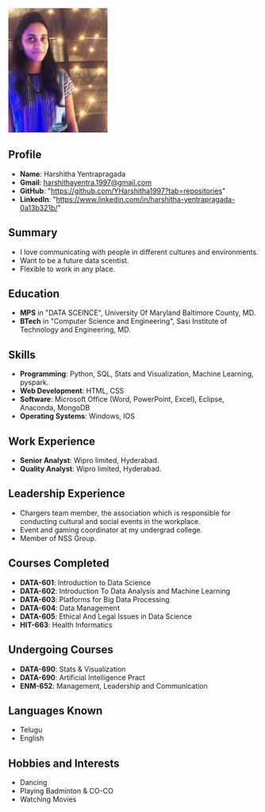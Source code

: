 <img src="https://github.com/YHarshitha1997/DATA-690-FALL-2022/blob/main/ASSIGNMENT-01/IMG_2801.jpeg" height="250">

## Profile
* **Name**: Harshitha Yentrapragada
* **Gmail**: harshithayentra.1997@gmail.com
* **GitHub**: "https://github.com/YHarshitha1997?tab=repositories"
* **LinkedIn**: "https://www.linkedin.com/in/harshitha-yentrapragada-0a13b321b/"

## Summary
* I love communicating with people in different cultures and environments.
* Want to be a future data scentist.
* Flexible to work in any place.

## Education
* **MPS** in "DATA SCEINCE", University Of Maryland Baltimore County, MD.
* **BTech** in "Computer Science and Engineering", Sasi Institute of Technology and Engineering, MD.

## Skills
* **Programming**: Python, SQL, Stats and Visualization, Machine Learning, pyspark.
* **Web Development**: HTML, CSS
* **Software**: Microsoft Office (Word, PowerPoint, Excel), Eclipse, Anaconda, MongoDB
* **Operating Systems**: Windows, IOS

## Work Experience
* **Senior Analyst**: Wipro limited, Hyderabad.
* **Quality Analyst**: Wipro limited, Hyderabad.

## Leadership Experience
* Chargers team member, the association which is responsible for conducting cultural and social events in the workplace.
* Event and gaming coordinator at my undergrad college.
* Member of NSS Group.

## Courses Completed
* **DATA-601**: Introduction to Data Science
* **DATA-602**: Introduction To Data Analysis and Machine Learning
* **DATA-603**: Platforms for Big Data Processing
* **DATA-604**: Data Management
* **DATA-605**: Ethical And Legal Issues in Data Science
* **HIT-663**: Health Informatics

## Undergoing Courses
* **DATA-690**: Stats & Visualization
* **DATA-690**: Artificial Intelligence Pract
* **ENM-652**: Management, Leadership and Communication

## Languages Known
* Telugu
* English

## Hobbies and Interests
* Dancing
* Playing Badminton & CO-CO
* Watching Movies
